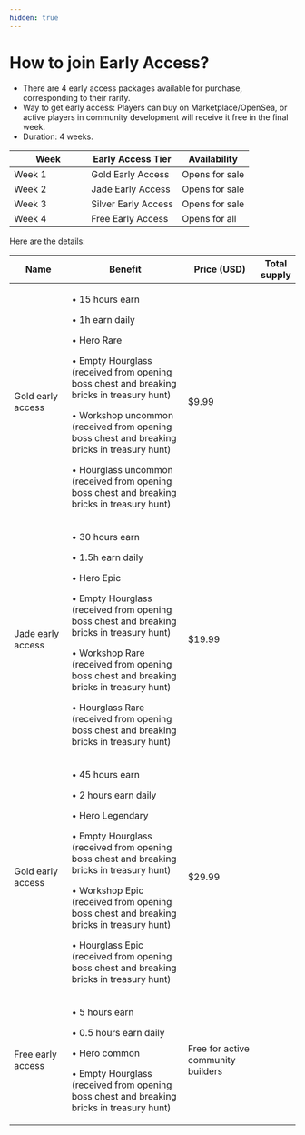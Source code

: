 ```yaml
---
hidden: true
---
```


# How to join Early Access?

* There are 4 early access packages available for purchase, corresponding to their rarity.
* Way to get early access: Players can buy on Marketplace/OpenSea, or active players in community development will receive it free in the final week.
* Duration: 4 weeks.

<table><thead><tr><th width="120">Week</th><th>Early Access Tier</th><th>Availability</th></tr></thead><tbody><tr><td>Week 1</td><td>Gold Early Access</td><td>Opens for sale</td></tr><tr><td>Week 2</td><td>Jade Early Access</td><td>Opens for sale</td></tr><tr><td>Week 3</td><td>Silver Early Access</td><td>Opens for sale</td></tr><tr><td>Week 4</td><td>Free Early Access</td><td>Opens for all</td></tr></tbody></table>

Here are the details:

<table><thead><tr><th width="143">Name</th><th width="377">Benefit</th><th width="163">Price (USD)</th><th data-hidden>Total supply</th></tr></thead><tbody><tr><td>Gold early access</td><td><p>• 15 hours earn </p><p>• 1h earn daily </p><p>• Hero Rare </p><p>• Empty Hourglass (received from opening boss chest and breaking bricks in treasury hunt) </p><p>• Workshop uncommon (received from opening boss chest and breaking bricks in treasury hunt)</p><p> • Hourglass uncommon (received from opening boss chest and breaking bricks in treasury hunt)</p></td><td>$9.99</td><td></td></tr><tr><td>Jade early access</td><td><p>• 30 hours earn </p><p>• 1.5h earn daily </p><p>• Hero Epic </p><p>• Empty Hourglass (received from opening boss chest and breaking bricks in treasury hunt) </p><p>• Workshop Rare (received from opening boss chest and breaking bricks in treasury hunt) </p><p>• Hourglass Rare (received from opening boss chest and breaking bricks in treasury hunt)</p></td><td>$19.99</td><td></td></tr><tr><td>Gold early access</td><td><p>• 45 hours earn </p><p>• 2 hours earn daily </p><p>• Hero Legendary </p><p>• Empty Hourglass (received from opening boss chest and breaking bricks in treasury hunt) </p><p>• Workshop Epic (received from opening boss chest and breaking bricks in treasury hunt) </p><p>• Hourglass Epic (received from opening boss chest and breaking bricks in treasury hunt)</p></td><td>$29.99</td><td></td></tr><tr><td>Free early access</td><td><p>• 5 hours earn </p><p>• 0.5 hours earn daily </p><p>• Hero common </p><p>• Empty Hourglass (received from opening boss chest and breaking bricks in treasury hunt)</p></td><td>Free for active community builders</td><td></td></tr></tbody></table>
